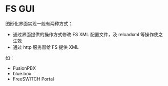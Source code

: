# FS GUI

图形化界面实现一般有两种方式：
- 通过界面提供的操作方式修改 FS XML 配置文件，及 reloadxml 等操作使之生效
- 通过 http 服务器给 FS 提供 XML

如：
- FusionPBX
- blue.box
- FreeSWITCH Portal
